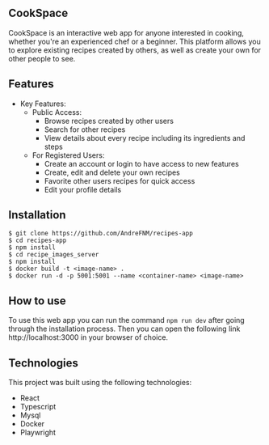 ## CookSpace 
CookSpace is an interactive web app for anyone interested in cooking, whether you're an experienced chef or a beginner. This platform allows you to explore existing recipes created by others, as well as create your own for other people to see.

## Features
* Key Features:
  * Public Access:
    * Browse recipes created by other users
    * Search for other recipes
    * View details about every recipe including its ingredients and steps
  * For Registered Users:
    * Create an account or login to have access to new features
    * Create, edit and delete your own recipes
    * Favorite other users recipes for quick access
    * Edit your profile details
## Installation
    $ git clone https://github.com/AndreFNM/recipes-app
    $ cd recipes-app
    $ npm install
    $ cd recipe_images_server
    $ npm install
    $ docker build -t <image-name> .
    $ docker run -d -p 5001:5001 --name <container-name> <image-name>


## How to use
To use this web app you can run the command ```npm run dev``` after going through the installation process. Then you can open the following link http://localhost:3000 in your browser of choice.

## Technologies
This project was built using the following technologies:
* React
* Typescript
* Mysql
* Docker 
* Playwright
